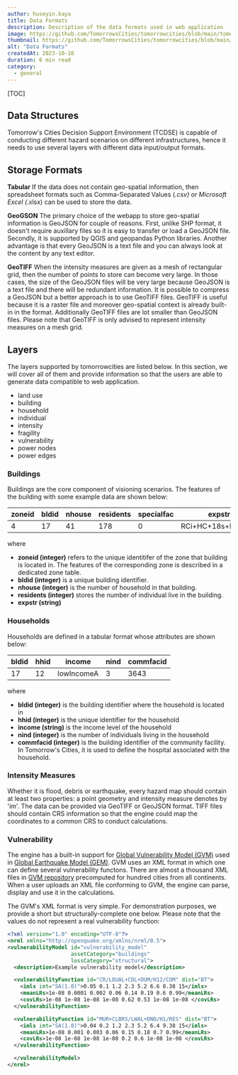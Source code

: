 ```yaml
---
author: huseyin.kaya
title: Data Formats 
description: Description of the data formats used in web application
image: https://github.com/TomorrowsCities/tomorrowcities/blob/main/tomorrowcities/content/images/data.png?raw=true
thumbnail: https://github.com/TomorrowsCities/tomorrowcities/blob/main/tomorrowcities/content/images/data.png?raw=true
alt: "Data Formats"
createdAt: 2023-10-10
duration: 6 min read
category:
  - general
---
```


[TOC]

## Data Structures
Tomorrow's Cities Decision Support Environment (TCDSE) is capable of conducting different hazard scenarios on different infrastructures, hence it needs to use several layers with different data input/output formats.

## Storage Formats
**Tabular**
If the data does not contain geo-spatial information, then spreadsheet formats such as
Comma-Separated Values (*.csv) or Microsoft Excel (*.xlsx) can be used to store the data.

**GeoGSON**
The primary choice of the webapp to store geo-spatial information is GeoJSON for couple of reasons. 
First, unlike SHP format, it doesn't require auxillary files so it is easy to transfer or load
a GeoJSON file. Secondly, it is supported by QGIS and geopandas Python libraries. Another advantage is
that every GeoJSON is a text file and you can always look at the content by any text editor.

**GeoTIFF**
When the intensity measures are given as a mesh of rectangular grid, then the number of points to store 
can become very large. In those cases, the size of the GeoJSON files will be very large because GeoJSON is 
a text file and there will be redundant information. It is possible to compress a GeoJSON but a better 
approach is to use GeoTIFF files. GeoTIFF is useful because it is a raster file and moreover geo-spatial
context is already built-in in the format. Additionally GeoTIFF files are lot smaller than GeoJSON files.
Please note that GeoTIFF is only advised to represent intensity measures on a mesh grid. 

## Layers
The layers supported by tomorrowcities are listed below.  In this section, we will cover all of them and provide information so that the users are able to generate data compatible to web application.

* land use 
* building
* household
* individual
* intensity
* fragility
* vulnerability
* power nodes
* power edges

### Buildings
Buildings are the core component of visioning scenarios. The features of the building with some example data are shown below:

|zoneid| bldid | nhouse | residents | specialfac | expstr          | fptarea | geometry     | 
|------|-------|--------|-----------|------------|-----------------|---------|--------------|
|4     | 17    | 41     | 178       | 0          |RCi+HC+18s+ResCom| 111     | MultiPolygon |


where

* **zoneid (integer)** refers to the unique identitifer of the zone that building is located in. The features of the corresponding zone is described in a dedicated zone table.
* **bldid (integer)** is a unique building identifier.
* **nhouse (integer)** is the number of household in that building.
* **residents (integer)** stores the number of individual live in the building.
* **expstr (string)** 

### Households
Households are defined in a tabular format whose attributes are shown below:

|bldid|hhid|income|nind|commfacid|
|-----|----|------|----|---------|
|17   |12  |lowIncomeA|3|3643|

where

* **bldid (integer)** is the building identifier where the household is located in 
* **hhid (integer)** is the unique identifier for the household
* **income (string)** is the income level of the household
* **nind (integer)** is the number of individuals living in the household
* **commfacid (integer)** is the building identifier of the community facility. In Tomorrow's Cities, it is used to define the hospital associated with the household. 

### Intensity Measures
Whether it is flood, debris or earthquake, every hazard map should contain at least two properties: a point geometry and intensity measure denotes by 'im'. The data can be provided via GeoTIFF or GeoJSON format. TIFF files should contain CRS 
information so that the engine could map the coordinates to a common CRS to conduct calculations.


### Vulnerability
The engine has a built-in support for [Global Vulnerability Model (GVM)](https://github.com/gem/global_vulnerability_model) used in [Global Earthquake Model (GEM)](https://github.com/gem). 
GVM uses an XML format in which one can define several vulnerability functons. There are almost a thousand XML files in [GVM repository](https://github.com/gem/global_vulnerability_model) precomputed for hundred cities from all continents. When a user uploads an XML file conforming to GVM, the engine can parse, display and use it in the calculations.

The GVM's XML format is very simple. For demonstration purposes, we provide a short but structurally-complete one below. Please note that the values do not represent a real vulnerability function:

~~~xml
<?xml version="1.0" encoding="UTF-8"?>
<nrml xmlns="http://openquake.org/xmlns/nrml/0.5">
<vulnerabilityModel id="vulnerability_model" 
                    assetCategory="buildings" 
                    lossCategory="structural">
  <description>Example vulnerability model</description>

  <vulnerabilityFunction id="CR/LDUAL+CDL+DUM/H12/COM" dist="BT">
    <imls imt="SA(1.0)">0.05 0.1 1.2 2.3 5.2 6.6 8.38 15</imls>
    <meanLRs>1e-08 0.0001 0.002 0.06 0.14 0.19 0.6 0.99</meanLRs>
    <covLRs>1e-08 1e-08 1e-08 1e-08 0.62 0.53 1e-08 1e-08 </covLRs>
  </vulnerabilityFunction>

  <vulnerabilityFunction id="MUR+CLBRS/LWAL+DNO/H1/RES" dist="BT">
    <imls imt="SA(1.0)">0.04 0.2 1.2 2.3 5.2 6.4 9.38 15</imls>
    <meanLRs>1e-08 0.001 0.003 0.06 0.15 0.18 0.7 0.99</meanLRs>
    <covLRs>1e-08 1e-08 1e-08 1e-08 0.2 0.6 1e-08 1e-08 </covLRs>
  </vulnerabilityFunction>

  </vulnerabilityModel>
</nrml>
~~~

